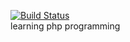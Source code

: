 [![Build Status](https://travis-ci.org/hogejiro/prop.png?branch=master)](https://travis-ci.org/hogejiro/prop)  
learning php programming

